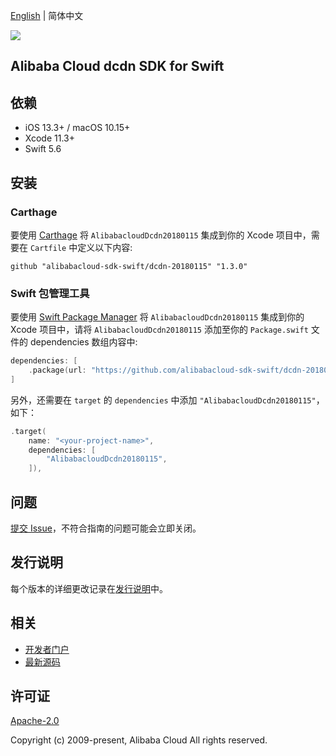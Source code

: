 [English](README.md) | 简体中文

![](https://aliyunsdk-pages.alicdn.com/icons/AlibabaCloud.svg)

## Alibaba Cloud dcdn SDK for Swift

## 依赖

- iOS 13.3+ / macOS 10.15+
- Xcode 11.3+
- Swift 5.6

## 安装

### Carthage

要使用 [Carthage](https://github.com/Carthage/Carthage) 将 `AlibabacloudDcdn20180115` 集成到你的 Xcode 项目中，需要在 `Cartfile` 中定义以下内容:

```ogdl
github "alibabacloud-sdk-swift/dcdn-20180115" "1.3.0"
```

### Swift 包管理工具

要使用 [Swift Package Manager](https://swift.org/package-manager/) 将 `AlibabacloudDcdn20180115` 集成到你的 Xcode 项目中，请将 `AlibabacloudDcdn20180115` 添加至你的 `Package.swift` 文件的 dependencies 数组内容中:

```swift
dependencies: [
    .package(url: "https://github.com/alibabacloud-sdk-swift/dcdn-20180115.git", from: "1.3.0")
]
```

另外，还需要在 `target` 的 `dependencies` 中添加 `"AlibabacloudDcdn20180115"`，如下：

```swift
.target(
    name: "<your-project-name>",
    dependencies: [
        "AlibabacloudDcdn20180115",
    ]),
```

## 问题

[提交 Issue](https://github.com/alibabacloud-sdk-swift/dcdn-20180115/issues/new)，不符合指南的问题可能会立即关闭。

## 发行说明

每个版本的详细更改记录在[发行说明](./ChangeLog.txt)中。

## 相关

* [开发者门户](https://next.api.aliyun.com/home)
* [最新源码](https://github.com/alibabacloud-sdk-swift/dcdn-20180115)

## 许可证

[Apache-2.0](http://www.apache.org/licenses/LICENSE-2.0)

Copyright (c) 2009-present, Alibaba Cloud All rights reserved.
